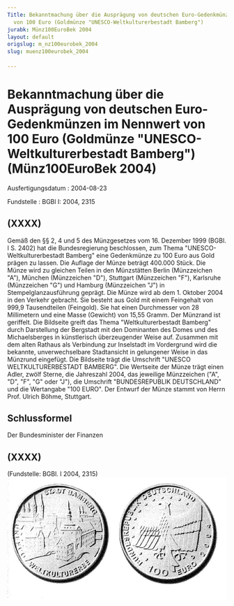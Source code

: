 ```yaml
---
Title: Bekanntmachung über die Ausprägung von deutschen Euro-Gedenkmünzen im Nennwert
  von 100 Euro (Goldmünze "UNESCO-Weltkulturerbestadt Bamberg")
jurabk: Münz100EuroBek 2004
layout: default
origslug: m_nz100eurobek_2004
slug: muenz100eurobek_2004

---
```


# Bekanntmachung über die Ausprägung von deutschen Euro-Gedenkmünzen im Nennwert von 100 Euro (Goldmünze "UNESCO-Weltkulturerbestadt Bamberg") (Münz100EuroBek 2004)

Ausfertigungsdatum
:   2004-08-23

Fundstelle
:   BGBl I: 2004, 2315



## (XXXX)

Gemäß den §§ 2, 4 und 5 des Münzgesetzes vom 16. Dezember 1999 (BGBl.
I S. 2402) hat die Bundesregierung beschlossen, zum Thema "UNESCO-
Weltkulturerbestadt Bamberg" eine Gedenkmünze zu 100 Euro aus Gold
prägen zu lassen.
Die Auflage der Münze beträgt 400.000 Stück. Die Münze wird zu
gleichen Teilen in den Münzstätten Berlin (Münzzeichen "A"), München
(Münzzeichen "D"), Stuttgart (Münzzeichen "F"), Karlsruhe (Münzzeichen
"G") und Hamburg (Münzzeichen "J") in Stempelglanzausführung geprägt.
Die Münze wird ab dem 1. Oktober 2004 in den Verkehr gebracht. Sie
besteht aus Gold mit einem Feingehalt von 999,9 Tausendteilen
(Feingold). Sie hat einen Durchmesser von 28 Millimetern und eine
Masse (Gewicht) von 15,55 Gramm. Der Münzrand ist geriffelt.
Die Bildseite greift das Thema "Weltkulturerbestadt Bamberg" durch
Darstellung der Bergstadt mit den Dominanten des Domes und des
Michaelsberges in künstlerisch überzeugender Weise auf. Zusammen mit
dem alten Rathaus als Verbindung zur Inselstadt im Vordergrund wird
die bekannte, unverwechselbare Stadtansicht in gelungener Weise in das
Münzrund eingefügt. Die Bildseite trägt die Umschrift "UNESCO
WELTKULTURERBESTADT BAMBERG".
Die Wertseite der Münze trägt einen Adler, zwölf Sterne, die
Jahreszahl 2004, das jeweilige Münzzeichen ("A", "D", "F", "G" oder
"J"), die Umschrift "BUNDESREPUBLIK DEUTSCHLAND" und die Wertangabe
"100 EURO".
Der Entwurf der Münze stammt von Herrn Prof. Ulrich Böhme, Stuttgart.


## Schlussformel

Der Bundesminister der Finanzen


## (XXXX)

(Fundstelle: BGBl. I 2004, 2315)
![bgbl1_2004_j2315_0010.jpg](bgbl1_2004_j2315_0010.jpg)
